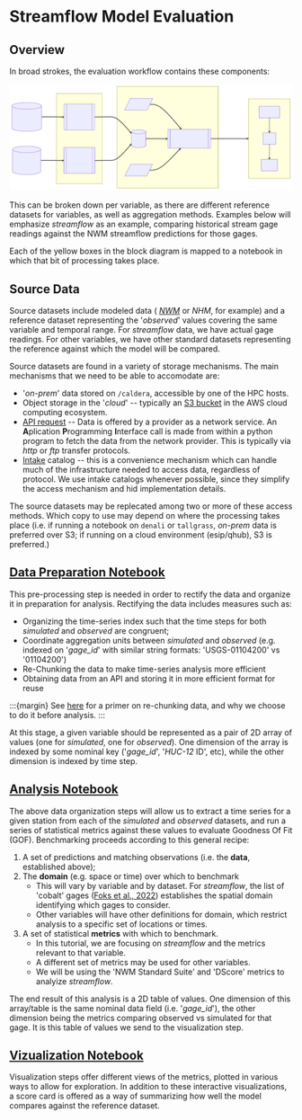 # Streamflow Model Evaluation

## Overview

In broad strokes, the evaluation workflow contains these components:

<img src='../../../doc/assets/Eval_Overview.svg' width=600>


This can be broken down per variable, as there are different reference
datasets for variables, as well as aggregation methods.  Examples below will
emphasize _streamflow_ as an example, comparing historical stream gage readings against the
NWM streamflow predictions for those gages.

Each of the yellow boxes in the block diagram is mapped to a notebook in
which that bit of processing takes place.

## Source Data

Source datasets include modeled data 
( _[NWM](https://registry.opendata.aws/nwm-archive/)_ or _NHM_, for example)
and a reference dataset representing the '_observed_' values covering the 
same variable and temporal range.
For _streamflow_ data, we have actual gage readings.  For other variables, we have other standard
datasets representing the reference against which the model will be compared.

Source datasets are found in a variety of storage mechanisms.  The main mechanisms that we
need to be able to accomodate are:

* '_on-prem_' data stored on `/caldera`, accessible by one of the HPC hosts.
* Object storage in the '_cloud_' -- typically an [S3 bucket](/dev/null) in the AWS cloud computing ecosystem.
* [API request](/dev/null) -- Data is offered by a provider as a network service.  An **A**plication
**P**rogramming **I**nterface call is made from within a python
program to fetch the data from the network provider. This is typically via
_http_ or _ftp_ transfer protocols.
* [Intake](https://pypi.org/project/intake/) catalog -- this is a convenience mechanism which can handle
much of the infrastructure needed to access data, regardless of protocol. We use intake catalogs whenever
possible, since they simplify the access mechanism and hid implementation details.

The source datasets may be replecated among two or more of these access methods.  Which copy to
use may depend on where the processing takes place (i.e. if running a notebook on `denali` or
`tallgrass`, _on-prem_ data is preferred over S3;  if running on a cloud environment (esip/qhub),
S3 is preferred.)

## [Data Preparation Notebook](01_Data_Prep.ipynb)

This pre-processing step is needed in order to rectify the data and organize it in preparation
for analysis.  Rectifying the data includes measures such as:

* Organizing the time-series index such that the time steps for both _simulated_ and _observed_ are congruent;
* Coordinate aggregation units between _simulated_ and _observed_ (e.g. indexed on '_gage_id_' with similar string formats: 'USGS-01104200' vs '01104200')
* Re-Chunking the data to make time-series analysis more efficient
* Obtaining data from an API and storing it in more efficient format for reuse

:::{margin}
See [here](/dev/null) for a primer on re-chunking data, and why we choose to do it before analysis.
:::

At this stage, a given variable should be represented as a pair of 2D array of values (one
for _simulated_, one for _observed_).
One dimension of the array is indexed by some nominal key ('_gage_id_', '_HUC-12_ ID',
etc), while the other dimension is indexed by time step.

## [Analysis Notebook](02_Analysis_StdSuite.ipynb)

The above data organization steps will allow us to extract a time series for a given station
from each of the _simulated_ and _observed_ datasets, and run a series of statistical metrics
against these values to evaluate Goodness Of Fit (GOF).  Benchmarking proceeds
according to this general recipe:

1) A set of predictions and matching observations (i.e. the **data**, established above);
2) The **domain** (e.g. space or time) over which to benchmark
   * This will vary by variable and by dataset.  For _streamflow_, the list
     of 'cobalt' gages ([Foks et al., 2022](https://doi.org/10.5066/P972P42Z))
     establishes the spatial domain identifying which gages to consider.
   * Other variables will have other definitions for domain, which restrict
     analysis to a specific set of locations or times.
3) A set of statistical **metrics** with which to benchmark.
   * In this tutorial, we are focusing on _streamflow_ and the metrics relevant to
     that variable.
   * A different set of metrics may be used for other variables.
   * We will be using the 'NWM Standard Suite' and 'DScore' metrics to analyize _streamflow_.

The end result of this analysis is a 2D table of values.  One dimension of
this array/table is the same nominal data field (i.e. '_gage_id_'), the other
dimension being the metrics comparing observed vs simulated for that gage.
It is this table of values we send to the visualization step.

## [Vizualization Notebook](03_Vizualization.ipynb)

Visualization steps offer different views of the metrics, plotted in various
ways to allow for exploration.  In addition to these interactive visualizations,
a score card is offered as a way of summarizing how well the
model compares against the reference dataset.
